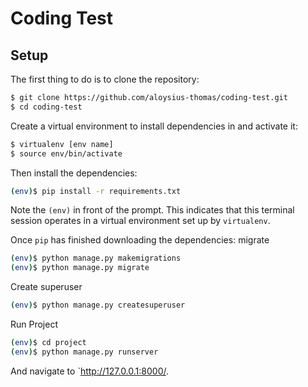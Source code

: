 # Coding Test

## Setup

The first thing to do is to clone the repository:

```sh
$ git clone https://github.com/aloysius-thomas/coding-test.git
$ cd coding-test
```

Create a virtual environment to install dependencies in and activate it:

```sh
$ virtualenv [env name]
$ source env/bin/activate
```

Then install the dependencies:

```sh
(env)$ pip install -r requirements.txt
```
Note the `(env)` in front of the prompt. This indicates that this terminal
session operates in a virtual environment set up by `virtualenv`.


Once `pip` has finished downloading the dependencies:
migrate 

```sh
(env)$ python manage.py makemigrations
(env)$ python manage.py migrate

```
Create superuser

```sh
(env)$ python manage.py createsuperuser
```

Run Project
```sh
(env)$ cd project
(env)$ python manage.py runserver
```
And navigate to `http://127.0.0.1:8000/.
